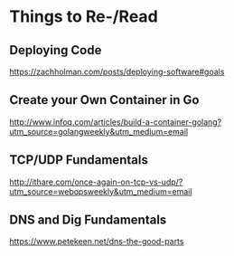 # Things to Re-/Read

## Deploying Code ##
https://zachholman.com/posts/deploying-software#goals

## Create your Own Container in Go
http://www.infoq.com/articles/build-a-container-golang?utm_source=golangweekly&utm_medium=email

## TCP/UDP Fundamentals
http://ithare.com/once-again-on-tcp-vs-udp/?utm_source=webopsweekly&utm_medium=email

## DNS and Dig Fundamentals
https://www.petekeen.net/dns-the-good-parts
